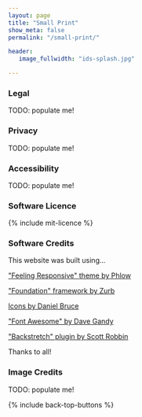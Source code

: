 ```yaml
---
layout: page
title: "Small Print"
show_meta: false
permalink: "/small-print/"

header:
   image_fullwidth: "ids-splash.jpg"

---
```


### Legal  
TODO: populate me!  

### Privacy  
TODO: populate me!  

### Accessibility  
TODO: populate me!  

### Software Licence  
{% include mit-licence %}  

### Software Credits  
This website was built using...

<a href="https://github.com/Phlow/feeling-responsive">"Feeling Responsive" theme by Phlow</a>  

<a href="http://foundation.zurb.com">"Foundation" framework by Zurb</a>  

<a href="http://entypo.com">Icons by Daniel Bruce</a> 

<a href="http://fontawesome.io">"Font Awesome" by Dave Gandy</a>

<a href="http://srobbin.com/jquery-plugins/backstretch">"Backstretch" plugin by Scott Robbin</a>  

Thanks to all!  


### Image Credits  
TODO: populate me!  


{% include back-top-buttons %}